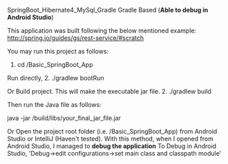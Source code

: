 SpringBoot_Hibernate4_MySql_Gradle Gradle Based (<b>Able to debug in Android Studio</b>)

This application was built following the below mentioned example:
http://spring.io/guides/gs/rest-service/#scratch

You may run this project as follows:

1. cd /Basic_SpringBoot_App

Run directly,
2. ./gradlew bootRun

Or Build project. This will make the executable jar file.
2. ./gradlew build

Then run the Java file as follows:

java -jar /build/libs/your_final_jar_file.jar

Or Open the project root folder (i.e. /Basic_SpringBoot_App) from Android Studio or IntelliJ (Haven't tested).
With this method, when I opened from Android Studio, I managed to <b>debug the application</b>
To Debug in Android Studio, 'Debug->edit configurations->set main class and classpath module'



